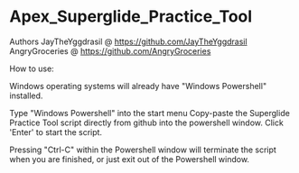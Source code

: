 # Apex_Superglide_Practice_Tool

 Authors 
 JayTheYggdrasil @ https://github.com/JayTheYggdrasil
 AngryGroceries  @ https://github.com/AngryGroceries 

How to use:

Windows operating systems will already have "Windows Powershell" installed.

Type "Windows Powershell" into the start menu
Copy-paste the Superglide Practice Tool script directly from github into the powershell window. 
Click 'Enter' to start the script. 

Pressing "Ctrl-C" within the Powershell window will terminate the script when you are finished, or just exit out of the Powershell window. 
